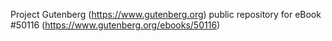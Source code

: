 Project Gutenberg (https://www.gutenberg.org) public repository for eBook #50116 (https://www.gutenberg.org/ebooks/50116)
